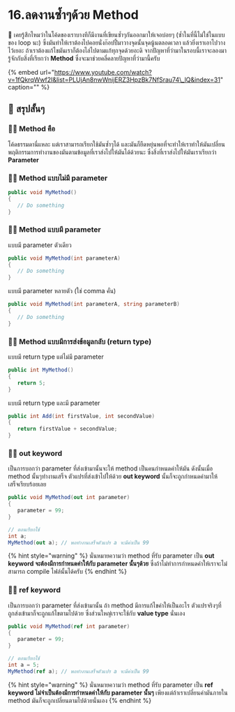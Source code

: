 # 16.ลดงานซ้ำๆด้วย Method

💬 เคยรู้สึกไหมว่าในโค้ดของเราบางทีก็มีงานที่เขียนซ้ำๆกันออกมาให้เจอบ่อยๆ \(ซ้ำในที่นี้ไม่ใช่ในแบบของ loop นะ\) ซึ่งมันทำให้เราต้องไปคอยนั่งก๊อปปี้มาวางจุดนั้นจุดนู้นตลอดเวลา แล้วยิ่งเราเอาไปวางไว้เยอะ ถ้าเราต้องแก้ไขมันเราก็ต้องไล่ไปตามแก้ทุกจุดด้วยอะดิ จากปัญหาที่ว่ามาในรอบนี้เราจะลองมารู้จักกับสิ่งที่เรียกว่า **Method** ซึ่งจะมาช่วยคลี่คลายปัญหาที่ว่ามานี้ครับ

{% embed url="https://www.youtube.com/watch?v=1fQkrqWwf2I&list=PLUjAn8nwWnijERZ3HpzBk7NfSrau74\_lQ&index=31" caption="" %}

## 🎯 สรุปสั้นๆ

### 👨‍🚀 Method คือ

โค้ดธรรมดานี่แหละ แต่เราสามารถเรียกใช้มันซ้ำๆได้ และมันก็ยืดหยุ่นพอที่จะทำให้เราทำให้มันเปลี่ยนพฤติกรรมการทำงานของมันตามข้อมูลที่เราส่งไปให้มันได้ด้วยนะ ซึ่งสิ่งที่เราส่งไปให้มันเราเรียกว่า **Parameter**

### 👨‍🚀 Method แบบไม่มี parameter

```csharp
public void MyMethod()
{
   // Do something
}
```

### 👨‍🚀 Method แบบมี parameter

แบบมี parameter ตัวเดียว

```csharp
public void MyMethod(int parameterA)
{
   // Do something
}
```

แบบมี parameter หลายตัว \(ใช่ comma คั่น\)

```csharp
public void MyMethod(int parameterA, string parameterB)
{
   // Do something
}
```

### 👨‍🚀 Method แบบมีการส่งข้อมูลกลับ \(return type\)

แบบมี return type แต่ไม่มี parameter

```csharp
public int MyMethod()
{
   return 5;
}
```

แบบมี return type และมี parameter

```csharp
public int Add(int firstValue, int secondValue)
{
   return firstValue + secondValue;
}
```

### 👨‍🚀 out keyword

เป็นการบอกว่า parameter ที่ส่งเข้ามานั้นจะให้ method เป็นคนกำหนดค่าให้มัน ดังนั้นเมื่อ method นั้นๆทำงานเสร็จ ตัวแปรที่ส่งเข้าไปให้ด้วย **out keyword** นั้นก็จะถูกกำหนดค่ามาให้เสร็จเรียบร้อยเลย

```csharp
public void MyMethod(out int parameter)
{
   parameter = 99;
}

// ตอนเรียกใช้
int a;
MyMethod(out a); // พอทำงานเสร็จตัวแปร a จะมีค่าเป็น 99
```

{% hint style="warning" %}
นั่นหมายความว่า method ที่รับ parameter เป็น **out keyword จะต้องมีการกำหนดค่าให้กับ parameter นั้นๆด้วย** ซึ่งถ้าไม่ทำการกำหนดค่าให้เราจะไม่สามารถ compile ไฟล์นั้นได้ครับ
{% endhint %}

### 👨‍🚀 ref keyword

เป็นการบอกว่า parameter ที่ส่งเข้ามานั้น ถ้า method มีการแก้ไขค่าให้เป็นอะไร ตัวแปรจริงๆที่ถูกส่งเข้ามาก็จะถูกแก้ไขตามไปด้วย ซึ่งส่วนใหญ่เราจะใช้กับ **value type** นั่นเอง

```csharp
public void MyMethod(ref int parameter)
{
   parameter = 99;
}

// ตอนเรียกใช้
int a = 5;
MyMethod(ref a); // พอทำงานเสร็จตัวแปร a จะมีค่าเป็น 99
```

{% hint style="warning" %}
นั่นหมายความว่า method ที่รับ parameter เป็น **ref keyword ไม่จำเป็นต้องมีการกำหนดค่าให้กับ parameter นั้นๆ** เพียงแต่ถ้าเราเปลี่ยนค่ามันภายใน method มันก็จะถูกเปลี่ยนตามไปด้วยนั่นเอง
{% endhint %}

